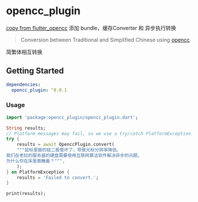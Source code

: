 # opencc_plugin

[copy from flutter_opencc](https://pub.dartlang.org/packages/flutter_opencc) 添加 bundle，缓存Converter 和 异步执行转换

> Conversion between Traditional and Simplified Chinese using [opencc](https://github.com/BYVoid/OpenCC)

简繁体相互转换

## Getting Started

```yaml
dependencies:
  opencc_plugin: ^0.0.1
```

### Usage

```dart
import 'package:opencc_plugin/opencc_plugin.dart';

String results;
// Platform messages may fail, so we use a try/catch PlatformException.
try {
    results = await OpenccPlugin.convert(
    """鼠标里面的硅二极管坏了，导致光标分辨率降低。
我们在老挝的服务器的硬盘需要使用互联网算法软件解决异步的问题。
为什么你在床里面睡着？""",
    );
} on PlatformException {
    results = 'Failed to convert.';
}

print(results);

```

